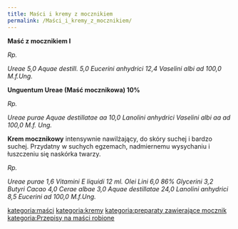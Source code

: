 ```yaml
---
title: Maści i kremy z mocznikiem
permalink: /Maści_i_kremy_z_mocznikiem/
---
```


**Maść z mocznikiem I**

*Rp.*

*Ureae 5,0*
*Aquae destill. 5,0*
*Eucerini anhydrici 12,4*
*Vaselini albi ad 100,0*
*M.f.Ung.*

**Unguentum Ureae (Maść mocznikowa) 10%**

*Rp.*

*Ureae purae*
*Aquae destillatae aa 10,0*
*Lanolini anhydrici*
*Vaselini albi aa ad 100,0*
*M.f. Ung.*

**Krem mocznikowy** intensywnie nawilżający, do skóry suchej i bardzo suchej. Przydatny w suchych egzemach, nadmiernemu wysychaniu i łuszczeniu się naskórka twarzy.

*Rp.*

*Ureae purae 1,6*
*Vitamini E liquidi 12 ml.*
*Olei Lini 6,0*
*86% Glycerini 3,2*
*Butyri Cacao 4,0*
*Cerae albae 3,0*
*Aquae destillatae 24,0*
*Lanolini anhydrici 8,5*
*Eucerini ad 100,0*
*M.f.Ung.*

[kategoria:maści](/kategoria:maści "wikilink") [kategoria:kremy](/kategoria:kremy "wikilink") [kategoria:preparaty zawierające mocznik](/kategoria:preparaty_zawierające_mocznik "wikilink") [kategoria:Przepisy na maści robione](/kategoria:Przepisy_na_maści_robione "wikilink")